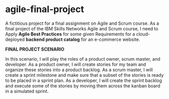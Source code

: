 # agile-final-project
A fictitious project for a final assignment on Agile and Scrum course.
As a final project of the IBM Skills Networks Agile and Scrum course,
I need to Apply **Agile Best Practices** for some given Requirements for a cloud-deployed 
**backend product catalog** for an e-commerce website.

**FINAL PROJECT SCENARIO**

In this scenario, I will play the roles of a product owner, scrum master, and developer. 
As a product owner, I will create stories for my team and organize these stories into a product backlog. 
As a scrum master, I will create a sprint milestone and make sure that a subset of the stories is ready to be placed in a sprint plan. 
As a developer, I will create the sprint backlog and execute some of the stories by moving them across the kanban board in a simulated sprint. 
